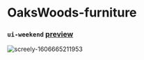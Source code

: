 # OaksWoods-furniture

### `ui-weekend` [preview](https://oakswood-furniture-xd.netlify.app/)

![screely-1606665211953](https://user-images.githubusercontent.com/37204706/100546830-5bfabf00-3289-11eb-9005-fd466ef2177c.png)
